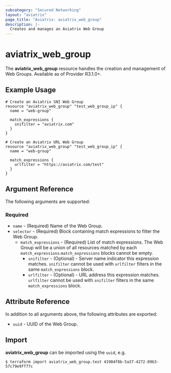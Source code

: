 ```yaml
---
subcategory: "Secured Networking"
layout: "aviatrix"
page_title: "Aviatrix: aviatrix_web_group"
description: |-
  Creates and manages an Aviatrix Web Group
---
```


# aviatrix_web_group

The **aviatrix_web_group** resource handles the creation and management of Web Groups. Available as of Provider R3.1.0+.

## Example Usage

```hcl
# Create an Aviatrix SNI Web Group
resource "aviatrix_web_group" "test_web_group_ip" {
  name = "web-group"
  
  match_expressions {
    snifilter = "aviatrix.com"
  }
}
```
```hcl
# Create an Aviatrix URL Web Group
resource "aviatrix_web_group" "test_web_group_ip" {
  name = "web-group"
  
  match_expressions {
    urlfilter = "https://aviatrix.com/test"
  }
}
```

## Argument Reference

The following arguments are supported:

### Required

* `name` - (Required) Name of the Web Group.
* `selector` - (Required) Block containing match expressions to filter the Web Group.
    * `match_expressions` - (Required) List of match expressions. The Web Group will be a union of all resources matched by each `match_expressions`.`match_expressions` blocks cannot be empty.
        * `snifilter` - (Optional) - Server name indicator this expression matches. `snifilter` cannot be used with `urlfilter` filters in the same `match_expressions` block.
        * `urlfilter` - (Optional) - URL address this expression matches. `urlfilter` cannot be used with `snifilter` filters in the same `match_expressions` block.

## Attribute Reference

In addition to all arguments above, the following attributes are exported:

* `uuid` - UUID of the Web Group.

## Import

**aviatrix_web_group** can be imported using the `uuid`, e.g.

```
$ terraform import aviatrix_web_group.test 41984f8b-5a37-4272-89b3-57c79e9ff77c
```
